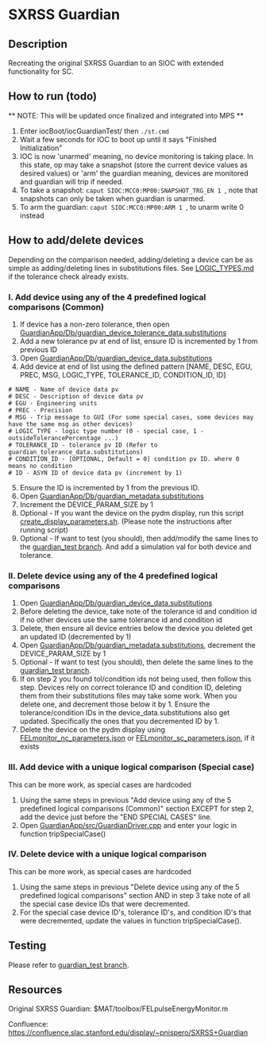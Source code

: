 # SXRSS Guardian

## Description
Recreating the original SXRSS Guardian to an SIOC with extended functionality for SC.

## How to run (todo)
** NOTE: This will be updated once finalized and integrated into MPS **
1. Enter iocBoot/iocGuardianTest/ then ```./st.cmd ```
2. Wait a few seconds for IOC to boot up until it says "Finished Initialization"
3. IOC is now 'unarmed' meaning, no device monitoring is taking place. In this state, op may take a snapshot (store the current device values as desired values) or 'arm' the guardian meaning, devices are monitored and guardian will trip if needed.
4. To take a snapshot: ```caput SIOC:MCC0:MP00:SNAPSHOT_TRG_EN 1 ```, note that snapshots can only be taken when guardian is unarmed.
5. To arm the guardian: ```caput SIOC:MCC0:MP00:ARM 1 ```, to unarm write 0 instead

## How to add/delete devices
Depending on the comparison needed, adding/deleting a device can be as simple as adding/deleting lines in substitutions files. See [LOGIC_TYPES.md](LOGIC_TYPES.md) if the tolerance check already exists.

### I. Add device using any of the 4 predefined logical comparisons (Common)
1. If device has a non-zero tolerance, then open [GuardianApp/Db/guardian_device_tolerance_data.substitutions](GuardianApp/Db/guardian_device_tolerance_data.substitutions)
2. Add a new tolerance pv at end of list, ensure ID is incremented by 1 from previous ID
3. Open  [GuardianApp/Db/guardian_device_data.substitutions](GuardianApp/Db/guardian_device_data.substitutions)
4. Add device at end of list using the defined pattern [NAME, DESC, EGU, PREC, MSG, LOGIC_TYPE, TOLERANCE_ID, CONDITION_ID, ID]
~~~
# NAME - Name of device data pv
# DESC - Description of device data pv
# EGU - Engineering units
# PREC - Precision
# MSG - Trip message to GUI (For some special cases, some devices may have the same msg as other devices)
# LOGIC_TYPE - logic type number (0 - special case, 1 - outsideTolerancePercentage ...)
# TOLERANCE_ID - tolerance pv ID (Refer to guardian_tolerance_data.substitutions)
# CONDITION_ID - [OPTIONAL, Default = 0] condition pv ID. where 0 means no condition
# ID - ASYN ID of device data pv (increment by 1)
~~~
5. Ensure the ID is incremented by 1 from the previous ID.
6. Open [GuardianApp/Db/guardian_metadata.substitutions](GuardianApp/Db/guardian_metadata.substitutions)
7. Increment the DEVICE_PARAM_SIZE by 1
8. Optional - If you want the device on the pydm display, run this script [create_display_parameters.sh](create_display_parameters.sh). (Please note the instructions after running script)
9. Optional - If want to test (you should), then add/modify the same lines to the [guardian_test branch](https://github.com/pnispero/Guardian/tree/guardian_test). And add a simulation val for both device and tolerance.

### II. Delete device using any of the 4 predefined logical comparisons
1. Open [GuardianApp/Db/guardian_device_data.substitutions](GuardianApp/Db/guardian_device_data.substitutions)
2. Before deleting the device, take note of the tolerance id and condition id if no other devices use the same tolerance id and condition id
3. Delete, then ensure all device entries below the device you deleted get an updated ID (decremented by 1)
4. Open [GuardianApp/Db/guardian_metadata.substitutions](GuardianApp/Db/guardian_metadata.substitutions), decrement the DEVICE_PARAM_SIZE by 1
5. Optional - If want to test (you should), then delete the same lines to the [guardian_test branch](https://github.com/pnispero/Guardian/tree/guardian_test).
6. If on step 2 you found tol/condition ids not being used, then follow this step. Devices rely on correct tolerance ID and condition ID, deleting them from their substitutions files may take some work. When you delete one, and decrement those below it by 1. Ensure the tolerance/condition IDs in the  device_data.substitutions also get updated. Specifically the ones that you decremented ID by 1. 
7. Delete the device on the pydm display using [FELmonitor_nc_parameters.json]() or [FELmonitor_sc_parameters.json](), if it exists

### III. Add device with a unique logical comparison (Special case)
This can be more work, as special cases are hardcoded
1. Using the same steps in previous "Add device using any of the 5 predefined logical comparisons (Common)" section EXCEPT for step 2, add the device just before the "END SPECIAL CASES" line. 
2. Open [GuardianApp/src/GuardianDriver.cpp](GuardianApp/src/GuardianDriver.cpp) and enter your logic in function tripSpecialCase()

### IV. Delete device with a unique logical comparison
This can be more work, as special cases are hardcoded
1. Using the same steps in previous "Delete device using any of the 5 predefined logical comparisons" section AND in step 3 take note of all the special case device IDs that were decremented.
2. For the special case device ID's, tolerance ID's, and condition ID's that were decremented, update the values in function tripSpecialCase(). 

## Testing
Please refer to [guardian_test branch](https://github.com/pnispero/Guardian/tree/guardian_test).

## Resources
Original SXRSS Guardian: $MAT/toolbox/FELpulseEnergyMonitor.m

Confluence: https://confluence.slac.stanford.edu/display/~pnispero/SXRSS+Guardian
